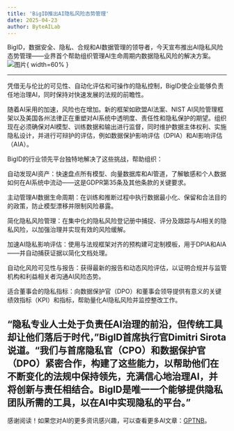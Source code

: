 ```yaml
---
title: 'BigID推出AI隐私风险态势管理'
date: 2025-04-23
author: ByteAILab
---
```


BigID，数据安全、隐私、合规和AI数据管理的领导者，今天宣布推出AI隐私风险态势管理——业界首个帮助组织管理AI生命周期内数据隐私风险的解决方案。![图片](https://ai-techpark.com/wp-content/uploads/BigID-Defines.jpg){ width=60% }

---
凭借无与伦比的可见性、自动化评估和可操作的隐私控制，BigID使企业能够负责任地治理AI，同时保持对快速发展的法规的前瞻性。

随着AI采用的加速，风险也在增加。新的框架如欧盟AI法案、NIST AI风险管理框架以及美国各州法律正在重塑对AI系统中透明度、责任性和隐私保护的期望。组织现在必须确保对AI模型、训练数据和输出进行监督，同时维护数据主体权利、实施隐私设计，并进行可辩护的评估，例如数据保护影响评估（DPIA）和AI影响评估（AIA）。

BigID的行业领先平台独特地解决了这些挑战，帮助组织：

自动发现AI资产：快速盘点所有模型、向量数据库和AI管道，了解敏感和个人数据如何在AI系统中流动——这是GDPR第35条及其他条款的关键要求。

主动管理AI数据生命周期：在训练和推断过程中执行数据最小化、保留和合法目的的政策，防止模型漂移并限制风险暴露。

简化隐私风险管理：在集中化的隐私风险登记册中捕捉、评分及跟踪与AI相关的隐私风险，以加强治理并实现有效的风险缓解。

加速AI隐私影响评估：使用与法规框架对齐的预构建可定制模板，用于DPIA和AIA——并自动捕获证据以简化文档处理。

自动化风险可见性与报告：获得最新的报告和动态风险评估，以证明合规并与监管机构和利益相关者沟通AI风险态势。

适合董事会的隐私指标：向数据保护官（DPO）和董事会领导提供有意义的关键绩效指标（KPI）和指标，帮助量化AI隐私风险并监控整改工作。

“隐私专业人士处于负责任AI治理的前沿，但传统工具却让他们落后于时代，”BigID首席执行官Dimitri Sirota说道。“我们与首席隐私官（CPO）和数据保护官（DPO）紧密合作，构建了这些能力，以帮助他们在不断变化的法规中保持领先，充满信心地治理AI，并将创新与责任相结合。BigID是唯一一个能够提供隐私团队所需的工具，以在AI中实现隐私的平台。”
---
感谢阅读！如果您对AI的更多资讯感兴趣，可以查看更多AI文章：[GPTNB](https://gptnb.com)。